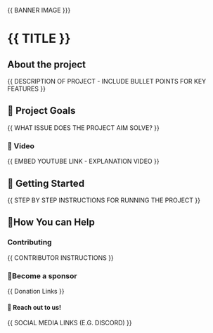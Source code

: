
{{ BANNER IMAGE }}}

# {{ TITLE }}

## About the project
{{ DESCRIPTION OF PROJECT - INCLUDE BULLET POINTS FOR KEY FEATURES }}


## 🥅 Project Goals
{{ WHAT ISSUE DOES THE PROJECT AIM SOLVE? }}


### 🎥 Video 
{{ EMBED YOUTUBE LINK - EXPLANATION VIDEO }}


## 🎉 Getting Started

{{ STEP BY STEP INSTRUCTIONS FOR RUNNING THE PROJECT }}


## 🤝How You can Help

### Contributing
{{ CONTRIBUTOR INSTRUCTIONS }}

### 🙏Become a sponsor
{{ Donation Links }}


#### 👋 Reach out to us!
{{ SOCIAL MEDIA LINKS (E.G. DISCORD) }}
